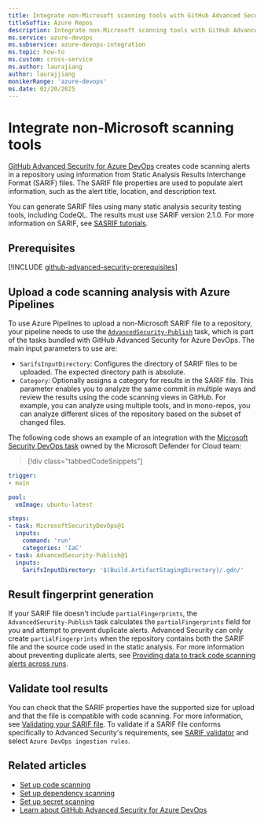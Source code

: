 ```yaml
---
title: Integrate non-Microsoft scanning tools with GitHub Advanced Security for Azure DevOps 
titleSuffix: Azure Repos
description: Integrate non-Microsoft scanning tools with GitHub Advanced Security for Azure DevOps.
ms.service: azure-devops
ms.subservice: azure-devops-integration
ms.topic: how-to 
ms.custom: cross-service
ms.author: laurajiang
author: laurajjiang
monikerRange: 'azure-devops'
ms.date: 02/20/2025
---
```


# Integrate non-Microsoft scanning tools

[GitHub Advanced Security for Azure DevOps](configure-github-advanced-security-features.md) creates code scanning alerts in a repository using information from Static Analysis Results Interchange Format (SARIF) files. The SARIF file properties are used to populate alert information, such as the alert title, location, and description text.

You can generate SARIF files using many static analysis security testing tools, including CodeQL. The results must use SARIF version 2.1.0. For more information on SARIF, see [SASRIF tutorials](https://github.com/microsoft/sarif-tutorials).

## Prerequisites

[!INCLUDE [github-advanced-security-prerequisites](includes/github-advanced-security-prerequisites.md)]

## Upload a code scanning analysis with Azure Pipelines
To use Azure Pipelines to upload a non-Microsoft SARIF file to a repository, your pipeline needs to use the [`AdvancedSecurity-Publish`](/azure/devops/pipelines/tasks/reference/advanced-security-publish-v1) task, which is part of the tasks bundled with GitHub Advanced Security for Azure DevOps. The main input parameters to use are:
- `SarifsInputDirectory`: Configures the directory of SARIF files to be uploaded. The expected directory path is absolute.
- `Category`: Optionally assigns a category for results in the SARIF file. This parameter enables you to analyze the same commit in multiple ways and review the results using the code scanning views in GitHub. For example, you can analyze using multiple tools, and in mono-repos, you can analyze different slices of the repository based on the subset of changed files.

The following code shows an example of an integration with the [Microsoft Security DevOps task](/azure/defender-for-cloud/azure-devops-extension) owned by the Microsoft Defender for Cloud team: 

>[!div class="tabbedCodeSnippets"]
```yaml
trigger:
- main

pool:
  vmImage: ubuntu-latest

steps:
- task: MicrosoftSecurityDevOps@1
  inputs:
    command: 'run'
    categories: 'IaC'
- task: AdvancedSecurity-Publish@1
  inputs:
    SarifsInputDirectory: '$(Build.ArtifactStagingDirectory)/.gdn/'
```

## Result fingerprint generation

If your SARIF file doesn't include `partialFingerprints`, the `AdvancedSecurity-Publish` task calculates the `partialFingerprints` field for you and attempt to prevent duplicate alerts. Advanced Security can only create `partialFingerprints` when the repository contains both the SARIF file and the source code used in the static analysis. For more information about preventing duplicate alerts, see [Providing data to track code scanning alerts across runs](https://docs.github.com/en/code-security/code-scanning/integrating-with-code-scanning/sarif-support-for-code-scanning#providing-data-to-track-code-scanning-alerts-across-runs). 

## Validate tool results

You can check that the SARIF properties have the supported size for upload and that the file is compatible with code scanning. For more information, see [Validating your SARIF file](https://docs.github.com/en/code-security/code-scanning/integrating-with-code-scanning/sarif-support-for-code-scanning#validating-your-sarif-file). To validate if a SARIF file conforms specifically to Advanced Security's requirements, see [SARIF validator](https://sarifweb.azurewebsites.net/Validation) and select `Azure DevOps ingestion rules`. 

## Related articles

- [Set up code scanning](github-advanced-security-code-scanning.md)
- [Set up dependency scanning](github-advanced-security-dependency-scanning.md)
- [Set up secret scanning](github-advanced-security-secret-scanning.md)
- [Learn about GitHub Advanced Security for Azure DevOps](github-advanced-security-security-overview.md)
